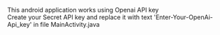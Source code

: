 This android application works using Openai API key
<br>
Create your Secret API key and replace it with text 'Enter-Your-OpenAi-Api_key' in file MainActivity.java